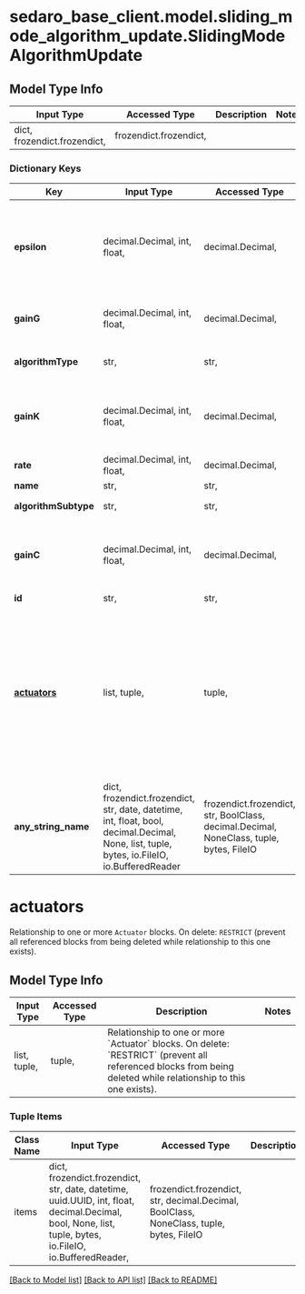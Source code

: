 # sedaro_base_client.model.sliding_mode_algorithm_update.SlidingModeAlgorithmUpdate

## Model Type Info
Input Type | Accessed Type | Description | Notes
------------ | ------------- | ------------- | -------------
dict, frozendict.frozendict,  | frozendict.frozendict,  |  | 

### Dictionary Keys
Key | Input Type | Accessed Type | Description | Notes
------------ | ------------- | ------------- | ------------- | -------------
**epsilon** | decimal.Decimal, int, float,  | decimal.Decimal,  | The sliding mode boundary layer. Higher values may produce more error, but less chattering. | 
**gainG** | decimal.Decimal, int, float,  | decimal.Decimal,  | Scales the overall speed of convergence. | 
**algorithmType** | str,  | str,  |  | must be one of ["ATTITUDE_CONTROL", ] 
**gainK** | decimal.Decimal, int, float,  | decimal.Decimal,  | Alters the relative weighting between angular rate error. | 
**rate** | decimal.Decimal, int, float,  | decimal.Decimal,  |  | 
**name** | str,  | str,  |  | 
**algorithmSubtype** | str,  | str,  |  | must be one of ["SLIDING_MODE", ] 
**gainC** | decimal.Decimal, int, float,  | decimal.Decimal,  | Dictates the strength of the magnetorquer desaturation torques. | 
**id** | str,  | str,  |  | [optional] 
**[actuators](#actuators)** | list, tuple,  | tuple,  | Relationship to one or more &#x60;Actuator&#x60; blocks. On delete: &#x60;RESTRICT&#x60; (prevent all referenced blocks from being deleted while relationship to this one exists). | [optional] 
**any_string_name** | dict, frozendict.frozendict, str, date, datetime, int, float, bool, decimal.Decimal, None, list, tuple, bytes, io.FileIO, io.BufferedReader | frozendict.frozendict, str, BoolClass, decimal.Decimal, NoneClass, tuple, bytes, FileIO | any string name can be used but the value must be the correct type | [optional]

# actuators

Relationship to one or more `Actuator` blocks. On delete: `RESTRICT` (prevent all referenced blocks from being deleted while relationship to this one exists).

## Model Type Info
Input Type | Accessed Type | Description | Notes
------------ | ------------- | ------------- | -------------
list, tuple,  | tuple,  | Relationship to one or more &#x60;Actuator&#x60; blocks. On delete: &#x60;RESTRICT&#x60; (prevent all referenced blocks from being deleted while relationship to this one exists). | 

### Tuple Items
Class Name | Input Type | Accessed Type | Description | Notes
------------- | ------------- | ------------- | ------------- | -------------
items | dict, frozendict.frozendict, str, date, datetime, uuid.UUID, int, float, decimal.Decimal, bool, None, list, tuple, bytes, io.FileIO, io.BufferedReader,  | frozendict.frozendict, str, decimal.Decimal, BoolClass, NoneClass, tuple, bytes, FileIO |  | 

[[Back to Model list]](../../README.md#documentation-for-models) [[Back to API list]](../../README.md#documentation-for-api-endpoints) [[Back to README]](../../README.md)

